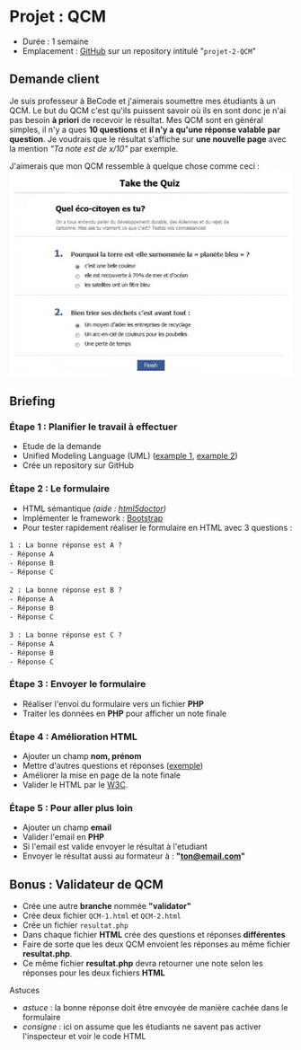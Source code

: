 # Projet : QCM
- Durée : 1 semaine
- Emplacement : [GitHub](https://github.com/) sur un repository intitulé "`projet-2-QCM`"

## Demande client
Je suis professeur à BeCode et j'aimerais soumettre mes étudiants à un QCM.
Le but du QCM c'est qu'ils puissent savoir où ils en sont donc je n'ai pas besoin 
**à priori** de recevoir le résultat. 
Mes QCM sont en général simples, il n'y a ques **10 questions** et **il n'y a qu'une réponse valable par question**.
Je voudrais que le résultat s'affiche sur **une nouvelle page** avec la mention _"Ta note est de x/10"_ par exemple. 

J'aimerais que mon QCM ressemble à quelque chose comme ceci : ![Image exemple qcm](qcm.png)


## Briefing

### Étape 1 : Planifier le travail à effectuer
- Etude de la demande
- Unified Modeling Language (UML) ([example 1](http://astah.net/features/uml-features/uml-features-class.png), [example 2](http://msoe.us/taylor/tutorial/se1021/exceptionUML.png))
- Crée un repository sur GitHub 

### Étape 2 : Le formulaire 

- HTML sémantique _(aide : [html5doctor](http://html5doctor.com/))_
- Implémenter le framework : [Bootstrap](http://getbootstrap.com/)
- Pour tester rapidement réaliser le formulaire en HTML avec 3 questions :

```
1 : La bonne réponse est A ?
- Réponse A
- Réponse B
- Réponse C

2 : La bonne réponse est B ?
- Réponse A
- Réponse B
- Réponse C

3 : La bonne réponse est C ?
- Réponse A
- Réponse B
- Réponse C
```

### Étape 3 : Envoyer le formulaire

- Réaliser l'envoi du formulaire vers un fichier **PHP**
- Traiter les données en **PHP** pour afficher un note finale

### Étape 4 : Amélioration HTML

- Ajouter un champ **nom, prénom**
- Mettre d'autres questions et réponses ([exemple](/Quizz))  
- Améliorer la mise en page de la note finale
- Valider le HTML par le [W3C](https://validator.w3.org/).

### Étape 5 : Pour aller plus loin

- Ajouter un champ **email**
- Valider l'email en **PHP**
- Si l'email est valide envoyer le résultat à l'etudiant 
- Envoyer le résultat aussi au formateur à : **"ton@email.com"**


## Bonus : Validateur de QCM
- Crée une autre **branche** nommée **"validator"**
- Crée deux fichier `QCM-1.html` et `QCM-2.html`
- Crée un fichier `resultat.php`
- Dans chaque fichier **HTML** crée des questions et réponses **différentes**
- Faire de sorte que les deux QCM envoient les réponses au même fichier **resultat.php**. 
- Ce même fichier **resultat.php** devra retourner une note selon les réponses pour les deux fichiers **HTML** 

Astuces

- _astuce_ : la bonne réponse doit être envoyée de manière cachée dans le formulaire
- _consigne_ : ici on assume que les étudiants ne savent pas activer l'inspecteur et voir le code HTML
